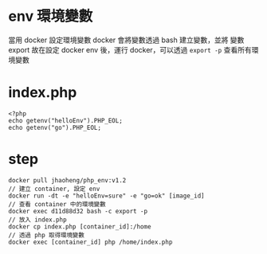 # env 環境變數

當用 docker 設定環境變數
docker 會將變數透過 bash 建立變數，並將 變數 export
故在設定 docker env 後，運行 docker，可以透過 `export -p` 查看所有環境變數

# index.php

```
<?php  
echo getenv("helloEnv").PHP_EOL;
echo getenv("go").PHP_EOL;
```

# step

```
docker pull jhaoheng/php_env:v1.2
// 建立 container, 設定 env
docker run -dt -e "helloEnv=sure" -e "go=ok" [image_id]
// 查看 container 中的環境變數
docker exec d11d88d32 bash -c export -p
// 放入 index.php
docker cp index.php [container_id]:/home
// 透過 php 取得環境變數
docker exec [container_id] php /home/index.php
```
